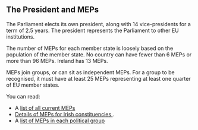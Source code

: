 ##  The President and MEPs

The Parliament elects its own president, along with 14 vice-presidents for a
term of 2.5 years. The president represents the Parliament to other EU
institutions.

The number of MEPs for each member state is loosely based on the population of
the member state. No country can have fewer than 6 MEPs or more than 96 MEPs.
Ireland has 13 MEPs.

MEPs join groups, or can sit as independent MEPs. For a group to be
recognised, it must have at least 25 MEPs representing at least one quarter of
EU member states.

You can read:

  * A [ list of all current MEPs ](http://www.europarl.europa.eu/meps/en/search/table)
  * [ Details of MEPs for Irish constituencies ](https://www.europarl.europa.eu/ireland/en/your-meps) . 
  * A [ list of MEPs in each political group ](https://www.europarl.europa.eu/meps/en/search/advanced)

